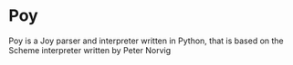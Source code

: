 # Poy
Poy is a Joy parser and interpreter written in Python, that is based on the Scheme interpreter written by Peter Norvig
